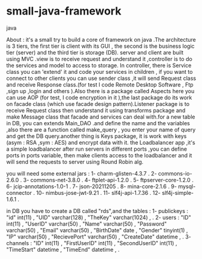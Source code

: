 # small-java-framework
java

About : 
it's a small try to build a core of framework on java .The architecture is 3 tiers, the first tier is client with its GUI , the second is the business logic tier (server) and the third tier is storage (DB). server and client are built using MVC .view is to receive request and understand it ,controller is to do the services and model to access to storage. In controller, there is Service class you can 'extend' it and code your services in children , if you want to connect to other clients you can use sender class ,it will send Request class and receive Response class.(for test I code Remote Desktop Software , Ftp ,sign up ,login and others ).Also there is a package called Aspects here you can use AOP (for test, I code encryption in it ),the last package do its work on facade class (which use facade design pattern).Listener package is to receive Request class then understand it using transforms package and make Message class that facade and services can deal with.for a new table in DB, you can extends Main_DAO .and define the name and the variables ,also there are a function called make_query , you enter your name of query and get the DB query.another thing is Keys package, it is work with keys (asym : RSA ,sym : AES) and encrypt data with it.
the Loadbalancer app ,it's a simple loadbalancer after run servers in different ports ,you can define ports in ports variable, then make clients access to the loadbalancer and it will send the requests to server using Round Robin alg.

you will need some external jars :
1- charm-glisten-4.3.7 . 
2- commons-io-2.6.0 . 
3- commons-net-3.8.0 . 
4- ftplet-api-1.2.0 . 
5- ftpserver-core-1.2.0 . 
6- jcip-annotations-1.0-1 . 
7- json-20211205 . 
8- mina-core-2.1.6 . 
9- mysql-connector . 
10- nimbus-jose-jwt-9.21 . 
11- slf4j-api-1.7.36 . 
12- slf4j-simple-1.6.1 . 

in DB you have to create a DB called "rds",and the tables :
1- publickeys : "id" int(11) , 
                "UID" varchar(128) , 
                "TheKey" varchar(1024) , 
 . 
2- users : "ID" int(11) , 
           "UserID" varchar(50) , 
           "Name" varchar(50) , 
           "Password" varchar(50) , 
           "Email" varchar(50) , 
           "BirthDate" date , 
           "Gender" tinyint(1) , 
           "IP" varchar(50) , 
           "RecievePort" varchar(50) , 
           "CreateDate" datetime , 
 . 
3- channels : "ID" int(11) , 
              "FirstUserID" int(11) , 
              "SecondUserID" int(11) , 
              "TimeStart" 	datetime , 
              "TimeEnd" 	datetime , 
 . 
